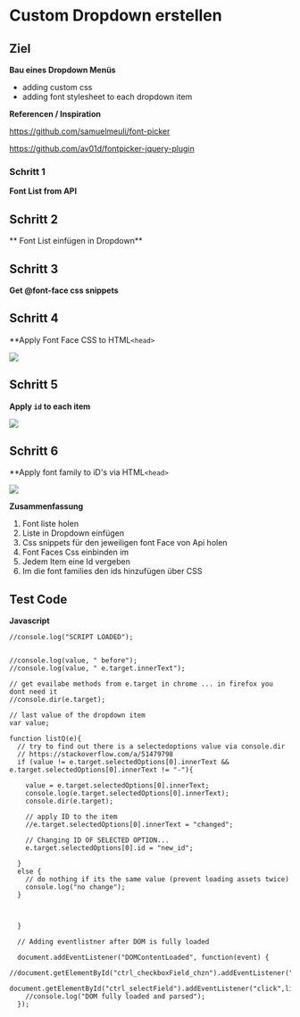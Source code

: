 # Custom Dropdown erstellen

## Ziel

**Bau eines Dropdown Menüs** 
- adding custom css
- adding font stylesheet to each dropdown item


**Referencen / Inspiration**

https://github.com/samuelmeuli/font-picker

https://github.com/av01d/fontpicker-jquery-plugin


### Schritt 1

**Font List from API**


## Schritt 2

** Font List einfügen in Dropdown**


## Schritt 3

**Get @font-face css snippets**

## Schritt 4

**Apply Font Face CSS to  HTML`<head>`

![](https://i.imgur.com/7rc64yw.png)


## Schritt 5

**Apply `id` to each item**

![](https://i.imgur.com/lbnTmrZ.png)


## Schritt 6

**Apply font family to iD's via  HTML`<head>`


![](https://i.imgur.com/Tt7yZbX.png)


**Zusammenfassung**

1. Font liste holen
2. Liste in Dropdown einfügen
3. Css snippets für den jeweiligen font Face von Api holen
4. Font Faces Css einbinden im <head>
5. Jedem Item eine Id vergeben
6. Im <head> die font families den ids hinzufügen über CSS




## Test Code

**Javascript**

    //console.log("SCRIPT LOADED");
    
    
    //console.log(value, " before");
    //console.log(value, " e.target.innerText");
    
    // get evailabe methods from e.target in chrome ... in firefox you dont need it 
    //console.dir(e.target);
    
    // last value of the dropdown item
    var value;
    
    function listQ(e){
      // try to find out there is a selectedoptions value via console.dir
      // https://stackoverflow.com/a/51479798
      if (value != e.target.selectedOptions[0].innerText && e.target.selectedOptions[0].innerText != "-"){
    
        value = e.target.selectedOptions[0].innerText;
        console.log(e.target.selectedOptions[0].innerText);
        console.dir(e.target);
    
        // apply ID to the item
        //e.target.selectedOptions[0].innerText = "changed";
    
        // Changing ID OF SELECTED OPTION...
        e.target.selectedOptions[0].id = "new_id";
    
      }
      else {
        // do nothing if its the same value (prevent loading assets twice)
        console.log("no change");
      }
    
    
        
      }
    
      // Adding eventlistner after DOM is fully loaded
    
      document.addEventListener("DOMContentLoaded", function(event) {
        //document.getElementById("ctrl_checkboxField_chzn").addEventListener("click",listQ);
        document.getElementById("ctrl_selectField").addEventListener("click",listQ);
        //console.log("DOM fully loaded and parsed");
      });





